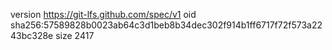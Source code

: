 version https://git-lfs.github.com/spec/v1
oid sha256:57589828b0023ab64c3d1beb8b34dec302f914b1ff6717f72f573a2243bc328e
size 2417
